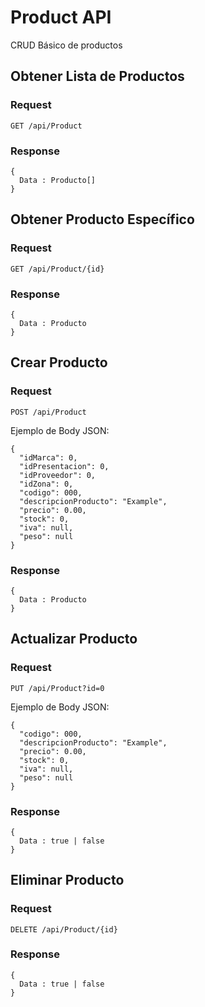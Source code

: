 # Product API
CRUD Básico de productos

## Obtener Lista de Productos

### Request
 
`GET /api/Product`

### Response

    {
      Data : Producto[]
    }

## Obtener Producto Específico

### Request
 
`GET /api/Product/{id}`

### Response

    {
      Data : Producto
    }
    
## Crear Producto

### Request
 
`POST /api/Product`

Ejemplo de Body JSON:

    {
      "idMarca": 0,
      "idPresentacion": 0,
      "idProveedor": 0,
      "idZona": 0,
      "codigo": 000,
      "descripcionProducto": "Example",
      "precio": 0.00,
      "stock": 0,
      "iva": null,
      "peso": null
    }

### Response

    {
      Data : Producto
    }

## Actualizar Producto

### Request
 
`PUT /api/Product?id=0`

Ejemplo de Body JSON:

    {
      "codigo": 000,
      "descripcionProducto": "Example",
      "precio": 0.00,
      "stock": 0,
      "iva": null,
      "peso": null
    }

### Response

    {
      Data : true | false
    }

## Eliminar Producto

### Request
 
`DELETE /api/Product/{id}`

### Response

    {
      Data : true | false
    }
